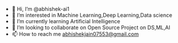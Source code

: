 - 👋 Hi, I’m @abhishek-ai1
- 👀 I’m interested in Machine Learning,Deep Learning,Data science
- 🌱 I’m currently learning Artificial Intelligence
- 💞️ I’m looking to collaborate on Open Source Project on DS,ML,AI
- 📫 How to reach me abhishekjain07553@gmail.com


<!---
abhishek-ai1/abhishek-ai1 is a ✨ special ✨ repository because its `README.md` (this file) appears on your GitHub profile.
You can click the Preview link to take a look at your changes.
--->
